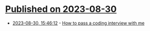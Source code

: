 # [Published on 2023-08-30](index.md)

* [2023-08-30, 15:46:12](https://lobste.rs/s/zxwc11/how_pass_coding_interview_with_me) - [How to pass a coding interview with me](https://robertheaton.com/interview/)
